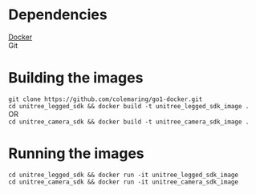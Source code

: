 # Dependencies
[Docker](https://www.docker.com/get-started/) <br>
Git <br>

# Building the images
```git clone https://github.com/colemaring/go1-docker.git ```<br>
```cd unitree_legged_sdk && docker build -t unitree_legged_sdk_image .```  <br>
OR <br>
```cd unitree_camera_sdk && docker build -t unitree_camera_sdk_image .```  <br>

# Running the images
```cd unitree_legged_sdk && docker run -it unitree_legged_sdk_image```  <br>
```cd unitree_camera_sdk && docker run -it unitree_camera_sdk_image```  <br>

